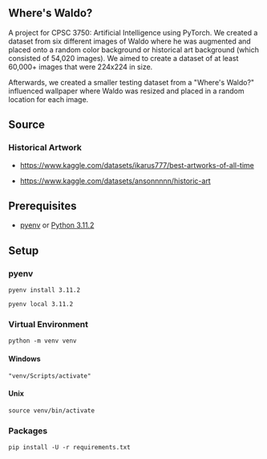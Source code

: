 ## Where's Waldo?

A project for CPSC 3750: Artificial Intelligence using PyTorch. We created a dataset from six different images of Waldo where he was augmented and placed onto a random color background or historical art background (which consisted of 54,020 images). We aimed to create a dataset of at least 60,000+ images that were 224x224 in size.

Afterwards, we created a smaller testing dataset from a "Where's Waldo?" influenced wallpaper where Waldo was resized and placed in a random location for each image.


## Source

### Historical Artwork
* https://www.kaggle.com/datasets/ikarus777/best-artworks-of-all-time

* https://www.kaggle.com/datasets/ansonnnnn/historic-art


## Prerequisites

* [pyenv](https://github.com/pyenv/pyenv) or [Python 3.11.2](https://www.python.org/downloads/)


## Setup

### pyenv

```
pyenv install 3.11.2
```

```
pyenv local 3.11.2
```

### Virtual Environment

```
python -m venv venv
```

#### Windows

```
"venv/Scripts/activate"
```

#### Unix

```
source venv/bin/activate
```

### Packages

```
pip install -U -r requirements.txt
```
